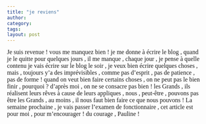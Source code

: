 ```yaml
---
title: "je reviens"
author:
category: 
tags: 
layout: post
---
```

<font size="3"><font face="Times New Roman">Je suis revenue ! vous me manquez bien ! je me donne à écrire le blog , quand je le quitte pour quelques jours , il me manque , chaque jour , je pense à quelle contenu je vais écrire sur le blog le soir , je veux bien écrire quelques choses , mais , toujours y’a des imprévisibles , comme pas d’esprit , pas de patience , pas de forme ! quand on veut bien faire certains choses , on ne peut pas le bien finir , pourquoi ? d’après moi , on ne se consacre pas bien ! les Grands , ils réalisent leurs rêves à cause de leurs appliques , nous , peut-être , pouvons pas être les Grands , au moins , il nous faut bien faire ce que nous pouvons ! </font></font><font size="3"><font face="Times New Roman">La semaine prochaine , je vais passer l’examen de fonctionnaire , cet article est pour moi , pour m’encourager ! du courage , Pauline ! </font></font>

